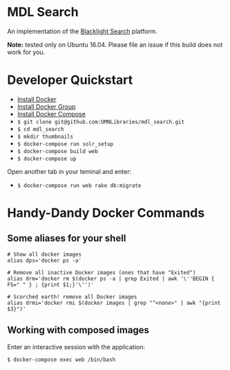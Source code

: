 # MDL Search

An implementation of the [Blacklight Search](http://projectblacklight.org/) platform.

**Note:** tested only on Ubuntu 16.04. Please file an issue if this build does not work for you.

# Developer Quickstart

* [Install Docker](https://docs.docker.com/engine/installation)
* [Install Docker Group](https://docs.docker.com/engine/installation/linux/ubuntulinux/#/create-a-docker-group)
* [Install Docker Compose](https://docs.docker.com/compose/)
* `$ git clone git@github.com:UMNLibraries/mdl_search.git`
* `$ cd mdl_search`
* `$ mkdir thumbnails`
* `$ docker-compose run solr_setup`
* `$ docker-compose build web`
* `$ docker-compose up`

Open another tab in your teminal and enter:

* `$ docker-compose run web rake db:migrate`

# Handy-Dandy Docker Commands


## Some aliases for your shell

```
# Show all docker images
alias dps='docker ps -a'

# Remove all inactive Docker images (ones that have "Exited")
alias drm='docker rm $(docker ps -a | grep Exited | awk '\''BEGIN { FS=" " } ; {print $1;}'\'')'

# Scorched earth! remove all Docker images
alias drmi='docker rmi $(docker images | grep "^<none>" | awk "{print $3}")'
```

## Working with composed images

Enter an interactive session with the application:

`$ docker-compose exec web /bin/bash`



